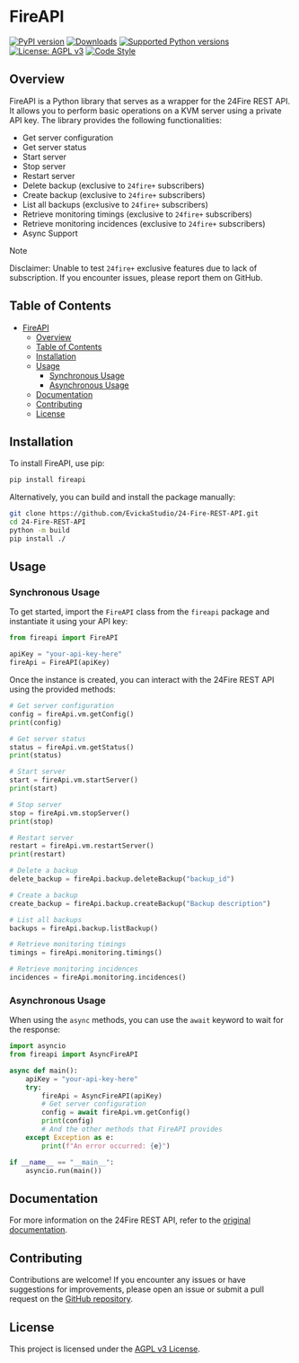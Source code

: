 # FireAPI

[![PyPI version](https://badge.fury.io/py/fireapi.svg)](https://badge.fury.io/py/fireapi)
[![Downloads](https://pepy.tech/badge/fireapi)](https://pepy.tech/project/fireapi)
[![Supported Python versions](https://img.shields.io/pypi/pyversions/fireapi.svg)](https://pypi.org/project/fireapi/)
[![License: AGPL v3](https://img.shields.io/badge/License-AGPL_v3-blue.svg)](https://www.gnu.org/licenses/agpl-3.0)
[![Code Style](https://img.shields.io/badge/code%20style-black-000000.svg)](https://github.com/psf/black)

## Overview

FireAPI is a Python library that serves as a wrapper for the 24Fire REST API. It allows you to perform basic operations on a KVM server using a private API key. The library provides the following functionalities:

* Get server configuration
* Get server status
* Start server
* Stop server
* Restart server
* Delete backup (exclusive to `24fire+` subscribers)
* Create backup (exclusive to `24fire+` subscribers)
* List all backups (exclusive to `24fire+` subscribers)
* Retrieve monitoring timings (exclusive to `24fire+` subscribers)
* Retrieve monitoring incidences (exclusive to `24fire+` subscribers)
* Async Support

> [!NOTE]
> Disclaimer: Unable to test `24fire+` exclusive features due to lack of subscription. If you encounter issues, please report them on GitHub.

## Table of Contents

- [FireAPI](#fireapi)
  - [Overview](#overview)
  - [Table of Contents](#table-of-contents)
  - [Installation](#installation)
  - [Usage](#usage)
    - [Synchronous Usage](#synchronous-usage)
    - [Asynchronous Usage](#asynchronous-usage)
  - [Documentation](#documentation)
  - [Contributing](#contributing)
  - [License](#license)

## Installation

To install FireAPI, use pip:

```bash
pip install fireapi
```

Alternatively, you can build and install the package manually:

```bash
git clone https://github.com/EvickaStudio/24-Fire-REST-API.git
cd 24-Fire-REST-API
python -m build
pip install ./
```

## Usage

### Synchronous Usage

To get started, import the `FireAPI` class from the `fireapi` package and instantiate it using your API key:

```python
from fireapi import FireAPI

apiKey = "your-api-key-here"
fireApi = FireAPI(apiKey)
```

Once the instance is created, you can interact with the 24Fire REST API using the provided methods:

```python
# Get server configuration
config = fireApi.vm.getConfig()
print(config)

# Get server status
status = fireApi.vm.getStatus()
print(status)

# Start server
start = fireApi.vm.startServer()
print(start)

# Stop server
stop = fireApi.vm.stopServer()
print(stop)

# Restart server
restart = fireApi.vm.restartServer()
print(restart)

# Delete a backup
delete_backup = fireApi.backup.deleteBackup("backup_id")

# Create a backup
create_backup = fireApi.backup.createBackup("Backup description")

# List all backups
backups = fireApi.backup.listBackup()

# Retrieve monitoring timings
timings = fireApi.monitoring.timings()

# Retrieve monitoring incidences
incidences = fireApi.monitoring.incidences()
```

### Asynchronous Usage

When using the `async` methods, you can use the `await` keyword to wait for the response:

```python
import asyncio
from fireapi import AsyncFireAPI

async def main():
    apiKey = "your-api-key-here"
    try:
        fireApi = AsyncFireAPI(apiKey)
        # Get server configuration
        config = await fireApi.vm.getConfig()
        print(config)
        # And the other methods that FireAPI provides
    except Exception as e:
        print(f"An error occurred: {e}")

if __name__ == "__main__":
    asyncio.run(main())
```

## Documentation

For more information on the 24Fire REST API, refer to the [original documentation](https://apidocs.24fire.de/).

## Contributing

Contributions are welcome! If you encounter any issues or have suggestions for improvements, please open an issue or submit a pull request on the [GitHub repository](https://github.com/EvickaStudio/24-Fire-REST-API).

## License

This project is licensed under the [AGPL v3 License](LICENSE).
